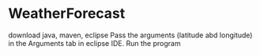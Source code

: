 # WeatherForecast
download java, maven, eclipse
Pass the arguments (latitude abd longitude) in the Arguments tab in eclipse IDE.
Run the program
